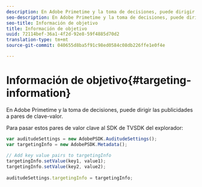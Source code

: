 ```yaml
---
description: En Adobe Primetime y la toma de decisiones, puede dirigir las publicidades a pares de clave-valor.
seo-description: En Adobe Primetime y la toma de decisiones, puede dirigir las publicidades a pares de clave-valor.
seo-title: Información de objetivo
title: Información de objetivo
uuid: 72114bef-36a1-4f2d-92e8-59f4885d70d2
translation-type: tm+mt
source-git-commit: 040655d8ba5f91c98ed0584c08db226ffe1e0f4e

---
```



# Información de objetivo{#targeting-information}

En Adobe Primetime y la toma de decisiones, puede dirigir las publicidades a pares de clave-valor.

Para pasar estos pares de valor clave al SDK de TVSDK del explorador:

```js
var auditudeSettings = new AdobePSDK.AuditudeSettings(); 
var targetingInfo = new AdobePSDK.Metadata(); 
 
// Add key value pairs to targetingInfo 
targetingInfo.setValue(key1, value1); 
targetingInfo.setValue(key2, value2); 
 
auditudeSettings.targetingInfo = targetingInfo;
```

